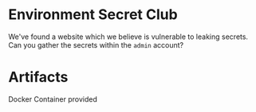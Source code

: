 # Environment Secret Club
We've found a website which we believe is vulnerable to leaking secrets. Can you gather the secrets within the `admin` account?

# Artifacts 
Docker Container provided
